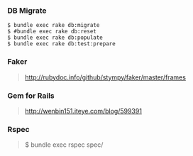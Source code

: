 ### DB Migrate
```
$ bundle exec rake db:migrate
$ #bundle exec rake db:reset
$ bundle exec rake db:populate
$ bundle exec rake db:test:prepare
```

### Faker
> http://rubydoc.info/github/stympy/faker/master/frames

### Gem for Rails 
> http://wenbin151.iteye.com/blog/599391

### Rspec
> $ bundle exec rspec spec/
